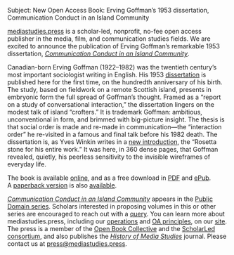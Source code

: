 Subject: New Open Access Book: Erving Goffman’s 1953 dissertation, Communication Conduct in an Island Community

[mediastudies.press](https://www.mediastudies.press/) is a scholar-led, nonprofit, no-fee open access publisher in the media, film, and communication studies fields. We are excited to announce the publication of Erving Goffman’s remarkable 1953 dissertation, _[Communication Conduct in an Island Community](https://www.mediastudies.press/communication-conduct-in-an-island-community)_.

Canadian-born Erving Goffman (1922–1982) was the twentieth century’s most important sociologist writing in English. His 1953 [dissertation](https://www.mediastudies.press/communication-conduct-in-an-island-community) is published here for the first time, on the hundredth anniversary of his birth. The study, based on fieldwork on a remote Scottish island, presents in embryonic form the full spread of Goffman’s thought. Framed as a “report on a study of conversational interaction,” the dissertation lingers on the modest talk of island “crofters.” It is trademark Goffman: ambitious, unconventional in form, and brimmed with big-picture insight. The thesis is that social order is made and re-made in communication—the “interaction order” he re-visited in a famous and final talk before his 1982 death. The dissertation is, as Yves Winkin writes in a [new introduction](https://www.mediastudies.press/pub/yves-introduction?readingCollection=baaa50af), the “Rosetta stone for his entire work.” It was here, in 360 dense pages, that Goffman revealed, quietly, his peerless sensitivity to the invisible wireframes of everyday life.

The book is available [online](https://www.mediastudies.press/communication-conduct-in-an-island-community), and as a free download in [PDF](https://github.com/mediastudiespress/singles/releases/download/ccic1.0/goffman-1953-communication-conduct.pdf) and [ePub](https://github.com/mediastudiespress/singles/releases/download/ccic1.0/goffman-1953-communication-conduct.epub). A [paperback version](https://www.amazon.com/dp/1951399153) is also [available](https://www.amazon.com/dp/1951399153). 

_[Communication Conduct in an Island Community](https://www.mediastudies.press/communication-conduct-in-an-island-community)_ appears in the [Public Domain series](https://www.mediastudies.press/public-domain-series). Scholars interested in proposing volumes in this or other series are encouraged to reach out with a [query](https://www.mediastudies.press/queries). You can learn more about mediastudies.press, including our [operations](https://www.mediastudies.press/transparency) and [OA principles](), on our [site](https://www.mediastudies.press/about). The press is a member of the [Open Book Collective](https://openbookcollective.org/packages/2/info/) and the [ScholarLed consortium](https://scholarled.org/), and also publishes the _[History of Media Studies](https://hms.mediastudies.press/)_ journal. Please contact us at [press@mediastudies.press](mailto:press@mediastudies.press).